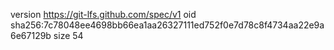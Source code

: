 version https://git-lfs.github.com/spec/v1
oid sha256:7c78048ee4698bb66ea1aa26327111ed752f0e7d78c8f4734aa22e9a6e67129b
size 54
